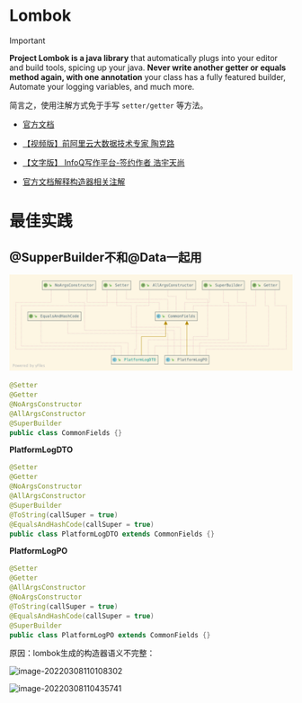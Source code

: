 # Lombok

> [!important]
>
> **Project Lombok is a java library** that automatically plugs into your editor and build tools, spicing up your java.
> **Never write another getter or equals method again, with one annotation** your class has a fully featured builder, Automate your logging variables, and much more.
>
> 简言之，使用注解方式免于手写 `setter/getter` 等方法。

-  [官方文档](https://objectcomputing.com/resources/publications/sett/january-2010-reducing-boilerplate-code-with-project-lombok)

- [【视频版】前阿里云大数据技术专家 陶克路](https://time.geekbang.org/dailylesson/detail/100056910?source=app_share)

- [【文字版】 InfoQ写作平台-签约作者 浩宇天尚](https://xie.infoq.cn/article/882f0ae7cdb560842434d53c0?source=app_share)

-  [官方文档解释构造器相关注解](https://projectlombok.org/features/constructor)



# 最佳实践

## @SupperBuilder不和@Data一起用

![PlatformLog](../images/e6c9d24ely1h02adi3pcoj21e20h2423.jpg)

```java
@Setter
@Getter
@NoArgsConstructor
@AllArgsConstructor
@SuperBuilder
public class CommonFields {}
```

**PlatformLogDTO**

```java
@Setter
@Getter
@NoArgsConstructor
@AllArgsConstructor
@SuperBuilder
@ToString(callSuper = true)
@EqualsAndHashCode(callSuper = true)
public class PlatformLogDTO extends CommonFields {}
```

**PlatformLogPO**

```java
@Setter
@Getter
@AllArgsConstructor
@NoArgsConstructor
@ToString(callSuper = true)
@EqualsAndHashCode(callSuper = true)
@SuperBuilder
public class PlatformLogPO extends CommonFields {}
```

原因：lombok生成的构造器语义不完整：

![image-20220308110108302](https://cdn.jsdelivr.net/gh/zhengzhenning/imageBeds@main/images/e6c9d24ely1h02ak6v329j21bf0u0gx0.jpg)

![image-20220308110435741](https://cdn.jsdelivr.net/gh/zhengzhenning/imageBeds@main/images/e6c9d24ely1h02anscpvrj22h20ouk3i.jpg)

